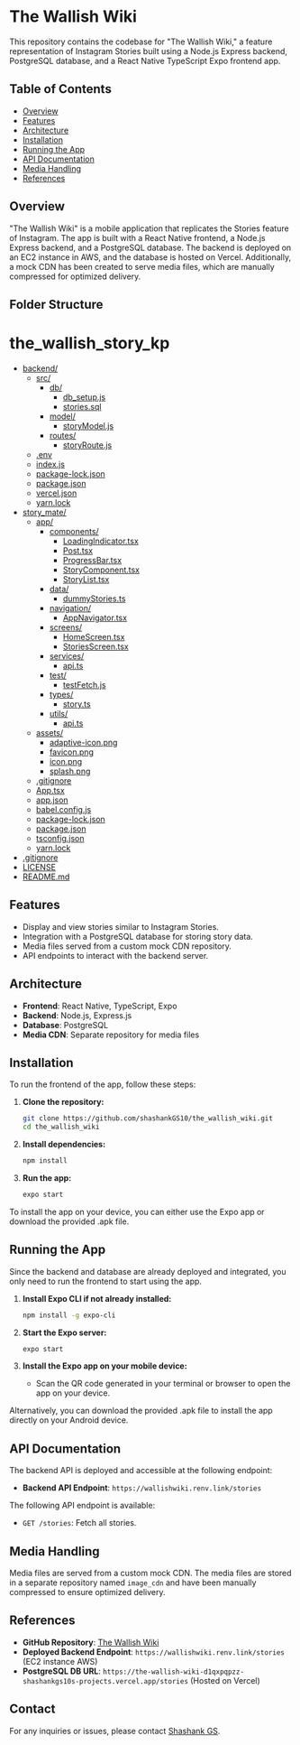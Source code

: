 
# The Wallish Wiki

This repository contains the codebase for "The Wallish Wiki," a feature representation of Instagram Stories built using a Node.js Express backend, PostgreSQL database, and a React Native TypeScript Expo frontend app.

## Table of Contents

- [Overview](#overview)
- [Features](#features)
- [Architecture](#architecture)
- [Installation](#installation)
- [Running the App](#running-the-app)
- [API Documentation](#api-documentation)
- [Media Handling](#media-handling)
- [References](#references)

## Overview

"The Wallish Wiki" is a mobile application that replicates the Stories feature of Instagram. The app is built with a React Native frontend, a Node.js Express backend, and a PostgreSQL database. The backend is deployed on an EC2 instance in AWS, and the database is hosted on Vercel. Additionally, a mock CDN has been created to serve media files, which are manually compressed for optimized delivery.

## Folder Structure

# the_wallish_story_kp

* [backend/](./the_wallish_story_kp/backend)
  * [src/](./the_wallish_story_kp/backend/src)
    * [db/](./the_wallish_story_kp/backend/src/db)
      * [db_setup.js](./the_wallish_story_kp/backend/src/db/db_setup.js)
      * [stories.sql](./the_wallish_story_kp/backend/src/db/stories.sql)
    * [model/](./the_wallish_story_kp/backend/src/model)
      * [storyModel.js](./the_wallish_story_kp/backend/src/model/storyModel.js)
    * [routes/](./the_wallish_story_kp/backend/src/routes)
      * [storyRoute.js](./the_wallish_story_kp/backend/src/routes/storyRoute.js)
  * [.env](./the_wallish_story_kp/backend/.env)
  * [index.js](./the_wallish_story_kp/backend/index.js)
  * [package-lock.json](./the_wallish_story_kp/backend/package-lock.json)
  * [package.json](./the_wallish_story_kp/backend/package.json)
  * [vercel.json](./the_wallish_story_kp/backend/vercel.json)
  * [yarn.lock](./the_wallish_story_kp/backend/yarn.lock)
* [story_mate/](./the_wallish_story_kp/story_mate)
  * [app/](./the_wallish_story_kp/story_mate/app)
    * [components/](./the_wallish_story_kp/story_mate/app/components)
      * [LoadingIndicator.tsx](./the_wallish_story_kp/story_mate/app/components/LoadingIndicator.tsx)
      * [Post.tsx](./the_wallish_story_kp/story_mate/app/components/Post.tsx)
      * [ProgressBar.tsx](./the_wallish_story_kp/story_mate/app/components/ProgressBar.tsx)
      * [StoryComponent.tsx](./the_wallish_story_kp/story_mate/app/components/StoryComponent.tsx)
      * [StoryList.tsx](./the_wallish_story_kp/story_mate/app/components/StoryList.tsx)
    * [data/](./the_wallish_story_kp/story_mate/app/data)
      * [dummyStories.ts](./the_wallish_story_kp/story_mate/app/data/dummyStories.ts)
    * [navigation/](./the_wallish_story_kp/story_mate/app/navigation)
      * [AppNavigator.tsx](./the_wallish_story_kp/story_mate/app/navigation/AppNavigator.tsx)
    * [screens/](./the_wallish_story_kp/story_mate/app/screens)
      * [HomeScreen.tsx](./the_wallish_story_kp/story_mate/app/screens/HomeScreen.tsx)
      * [StoriesScreen.tsx](./the_wallish_story_kp/story_mate/app/screens/StoriesScreen.tsx)
    * [services/](./the_wallish_story_kp/story_mate/app/services)
      * [api.ts](./the_wallish_story_kp/story_mate/app/services/api.ts)
    * [test/](./the_wallish_story_kp/story_mate/app/test)
      * [testFetch.js](./the_wallish_story_kp/story_mate/app/test/testFetch.js)
    * [types/](./the_wallish_story_kp/story_mate/app/types)
      * [story.ts](./the_wallish_story_kp/story_mate/app/types/story.ts)
    * [utils/](./the_wallish_story_kp/story_mate/app/utils)
      * [api.ts](./the_wallish_story_kp/story_mate/app/utils/api.ts)
  * [assets/](./the_wallish_story_kp/story_mate/assets)
    * [adaptive-icon.png](./the_wallish_story_kp/story_mate/assets/adaptive-icon.png)
    * [favicon.png](./the_wallish_story_kp/story_mate/assets/favicon.png)
    * [icon.png](./the_wallish_story_kp/story_mate/assets/icon.png)
    * [splash.png](./the_wallish_story_kp/story_mate/assets/splash.png)
  * [.gitignore](./the_wallish_story_kp/story_mate/.gitignore)
  * [App.tsx](./the_wallish_story_kp/story_mate/App.tsx)
  * [app.json](./the_wallish_story_kp/story_mate/app.json)
  * [babel.config.js](./the_wallish_story_kp/story_mate/babel.config.js)
  * [package-lock.json](./the_wallish_story_kp/story_mate/package-lock.json)
  * [package.json](./the_wallish_story_kp/story_mate/package.json)
  * [tsconfig.json](./the_wallish_story_kp/story_mate/tsconfig.json)
  * [yarn.lock](./the_wallish_story_kp/story_mate/yarn.lock)
* [.gitignore](./the_wallish_story_kp/.gitignore)
* [LICENSE](./the_wallish_story_kp/LICENSE)
* [README.md](./the_wallish_story_kp/README.md)


## Features

- Display and view stories similar to Instagram Stories.
- Integration with a PostgreSQL database for storing story data.
- Media files served from a custom mock CDN repository.
- API endpoints to interact with the backend server.

## Architecture

- **Frontend**: React Native, TypeScript, Expo
- **Backend**: Node.js, Express.js
- **Database**: PostgreSQL
- **Media CDN**: Separate repository for media files

## Installation

To run the frontend of the app, follow these steps:

1. **Clone the repository:**
   ```bash
   git clone https://github.com/shashankGS10/the_wallish_wiki.git
   cd the_wallish_wiki
   ```

2. **Install dependencies:**
   ```bash
   npm install
   ```

3. **Run the app:**
   ```bash
   expo start
   ```

To install the app on your device, you can either use the Expo app or download the provided .apk file.

## Running the App

Since the backend and database are already deployed and integrated, you only need to run the frontend to start using the app.

1. **Install Expo CLI if not already installed:**
   ```bash
   npm install -g expo-cli
   ```

2. **Start the Expo server:**
   ```bash
   expo start
   ```

3. **Install the Expo app on your mobile device:**
   - Scan the QR code generated in your terminal or browser to open the app on your device.

Alternatively, you can download the provided .apk file to install the app directly on your Android device.

## API Documentation

The backend API is deployed and accessible at the following endpoint:

- **Backend API Endpoint**: `https://wallishwiki.renv.link/stories`

The following API endpoint is available:

- `GET /stories`: Fetch all stories.

## Media Handling

Media files are served from a custom mock CDN. The media files are stored in a separate repository named `image_cdn` and have been manually compressed to ensure optimized delivery.

## References

- **GitHub Repository**: [The Wallish Wiki](https://github.com/shashankGS10/the_wallish_wiki)
- **Deployed Backend Endpoint**: `https://wallishwiki.renv.link/stories` (EC2 instance AWS)
- **PostgreSQL DB URL**: `https://the-wallish-wiki-d1qxpqpzz-shashankgs10s-projects.vercel.app/stories` (Hosted on Vercel)

## Contact

For any inquiries or issues, please contact [Shashank GS](https://github.com/shashankGS10).
